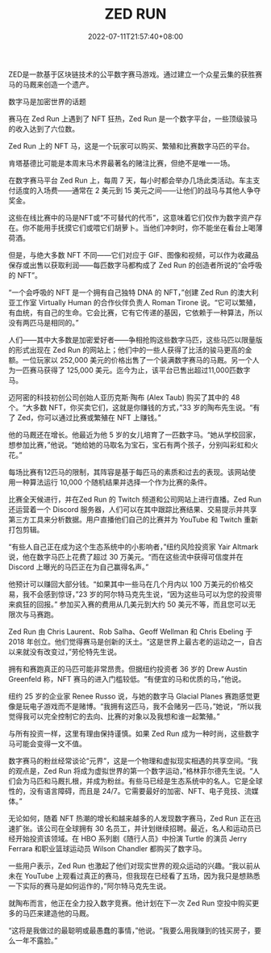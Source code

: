 ﻿---
weight: 
title: "ZED RUN"
description: "ZED is a provably fair digital horse racing game built on blockchain technology. Create a legacy by building a star-studded stable of winning racehorses."
date: 2022-07-11T21:57:40+08:00
lastmod: 2022-07-11T16:45:40+08:00
draft: false
authors: ["qianxun"]
featuredImage: "122.png"
link: "https://www.nytimes.com/2021/05/01/style/zed-run-horse-racing.html"
tags: ["ZED RUN","Çø¿éÁ´ÓÎÏ·"]
categories: ["navigation"]
navigation: ["Çø¿éÁ´ÓÎÏ·"]
lightgallery: true
toc: true
pinned: false
recommend: false
recommend1: false
---
ZED是一款基于区块链技术的公平数字赛马游戏。通过建立一个众星云集的获胜赛马的马厩来创造一个遗产。

数字马是加密世界的话题

赛马在 Zed Run 上遇到了 NFT 狂热，Zed Run 是一个数字平台，一些顶级骏马的收入达到了六位数。

Zed Run 上的 NFT 马，这是一个玩家可以购买、繁殖和比赛数字马匹的平台。

肯塔基德比可能是本周末马术界最著名的赌注比赛，但绝不是唯一一场。

在数字赛马平台 Zed Run 上，每周 7 天，每小时都会举办几场此类活动。车主支付适度的入场费——通常在 2 美元到 15 美元之间——让他们的战马与其他人争夺奖金。

这些在线比赛中的马是NFT或“不可替代的代币”，这意味着它们仅作为数字资产存在。你不能用手抚摸它们或喂它们胡萝卜。当他们冲刺时，你不能坐在看台上喝薄荷酒。

但是，与绝大多数 NFT 不同——它们对应于 GIF、图像和视频，可以作为收藏品保存或出售以获取利润——每匹数字马都构成了 Zed Run 的创造者所说的“会呼吸的 NFT”。



“一个会呼吸的 NFT 是一个拥有自己独特 DNA 的 NFT，”创建 Zed Run 的澳大利亚工作室 Virtually Human 的合作伙伴负责人 Roman Tirone 说。“它可以繁殖，有血统，有自己的生命。它会比赛，它有它传递的基因，它依赖于一种算法，所以没有两匹马是相同的。” 

人们——其中大多数是加密爱好者——争相抢购这些数字马匹，这些马匹以限量版的形式出现在 Zed Run 的网站上；他们中的一些人获得了比活的骏马更高的金额。一位玩家以 252,000 美元的价格出售了一个装满数字赛马的马厩。另一个人为一匹赛马获得了 125,000 美元。迄今为止，该平台已售出超过11,000匹数字马。

迈阿密的科技初创公司创始人亚历克斯·陶布 (Alex Taub) 购买了其中的 48 个。“大多数 NFT，你买卖它们，这就是你赚钱的方式，”33 岁的陶布先生说。“有了 Zed，你可以通过比赛或繁殖在 NFT 上赚钱。”

他的马厩还在增长。他最近为他 5 岁的女儿培育了一匹数字马。“她从学校回家，想参加比赛，”他说。“她给她的马取名为宝石，宝石有两个孩子，分别叫彩虹和火花。”

每场比赛有12匹马的限制，其阵容是基于每匹马的素质和过去的表现。该网站使用一种算法运行 10,000 个随机结果并选择一个作为比赛的条件。

比赛全天候进行，并在Zed Run 的 Twitch 频道和公司网站上进行直播。Zed Run 还运营着一个 Discord 服务器，人们可以在其中跟踪比赛结果、交易提示并共享第三方工具来分析数据。用户直播他们自己的比赛并为 YouTube 和 Twitch 重新打包剪辑。

“有些人自己正在成为这个生态系统中的小影响者，”纽约风险投资家 Yair Altmark 说，他在数字马匹上花费了超过 30 万美元。“而在这些流中获得可信度并在 Discord 上曝光的马匹正在为自己赢得名声。”

他预计可以赚回大部分钱。“如果其中一些马在几个月内以 100 万美元的价格交易，我不会感到惊讶，”23 岁的阿尔特马克先生说，“因为这些马可以为您的投资带来疯狂的回报。” 参加买入赛的费用从几美元到大约 50 美元不等，而且您可以无限次与马赛跑。

Zed Run 由 Chris Laurent、Rob Salha、Geoff Wellman 和 Chris Ebeling 于 2018 年创立。他们觉得赛马是创新的沃土。“这是世界上最古老的运动之一，自古以来就没有改变过，”劳伦特先生说。

拥有和赛跑真正的马匹可能非常昂贵。但据纽约投资者 36 岁的 Drew Austin Greenfeld 称，NFT 赛马的进入门槛较低。“有便宜的马和优质的马，”他说。

纽约 25 岁的企业家 Renee Russo 说，与她的数字马 Glacial Planes 赛跑感觉更像是玩电子游戏而不是赌博。“我拥有这匹马，我不会赌另一匹马，”她说，“所以我觉得我可以完全控制它的去向、比赛的对象以及我想和谁一起繁殖。”

与所有投资一样，这里有理由保持谨慎。如果 Zed Run 成为一种时尚，这些数字马可能会变得一文不值。

数字赛马的粉丝经常谈论“元界”，这是一个物理和虚拟现实相遇的共享空间。“我的观点是，Zed Run 将成为虚拟世界的第一个数字运动，”格林菲尔德先生说。“人们会为马匹和马厩扎根，并成为粉丝。有些马已经是生态系统中的名人。它是全球性的，没有语言障碍，而且是 24/7。它需要最好的加密、NFT、电子竞技、流媒体。”



无论如何，随着 NFT 热潮的增长和越来越多的人发现数字赛马，Zed Run 正在迅速扩张。该公司在全球拥有 30 名员工，并计划继续招聘。最近，名人和运动员已经开始投资该领域。在 HBO 系列剧《随行人员》中扮演 Turtle 的演员 Jerry Ferrara 和职业篮球运动员 Wilson Chandler 都购买了数字马。

一些用户表示，Zed Run 也激起了他们对现实世界的观众运动的兴趣。“我以前从未在 YouTube 上观看过真正的赛马，但我现在已经看了五场，因为我只是想熟悉一下实际的赛马是如何运作的，”阿尔特马克先生说。

就陶布而言，他正在全力投入数字竞赛。他计划在下一次 Zed Run 空投中购买更多的马匹来建造他的马厩。

“这将是我做过的最聪明或最愚蠢的事情，”他说。“我要么用我赚到的钱买房子，要么一年不露脸。”